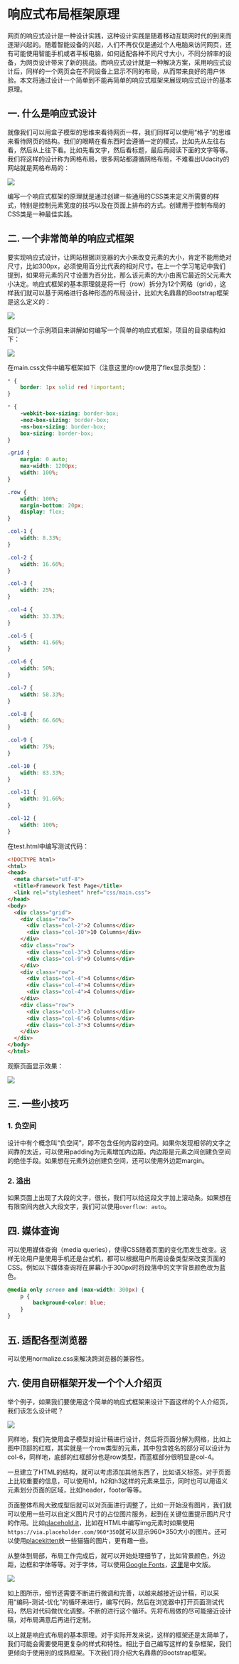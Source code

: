 # 响应式布局框架原理

网页的响应式设计是一种设计实践，这种设计实践是随着移动互联网时代的到来而逐渐兴起的。随着智能设备的兴起，人们不再仅仅是通过个人电脑来访问网页，还有可能使用智能手机或者平板电脑，如何适配各种不同尺寸大小，不同分辨率的设备，为网页设计带来了新的挑战。而响应式设计就是一种解决方案，采用响应式设计后，同样的一个网页会在不同设备上显示不同的布局，从而带来良好的用户体验。本文将通过设计一个简单到不能再简单的响应式框架来展现响应式设计的基本原理。

## 一. 什么是响应式设计

就像我们可以用盒子模型的思维来看待网页一样，我们同样可以使用“格子”的思维来看待网页的结构。我们的眼睛在看东西时会遵循一定的模式，比如先从左往右看，然后从上往下看。比如先看文字，然后看标题，最后再阅读下面的文字等等。我们将这样的设计称为网格布局，很多网站都遵循网格布局，不难看出Udacity的网站就是网格布局的：

![](./udacity.png)

编写一个响应式框架的原理就是通过创建一些通用的CSS类来定义所需要的样式，特别是控制元素宽度的技巧以及在页面上排布的方式。创建用于控制布局的CSS类是一种最佳实践。

## 二. 一个非常简单的响应式框架

要实现响应式设计，让网站根据浏览器的大小来改变元素的大小，肯定不能用绝对尺寸，比如300px，必须使用百分比代表的相对尺寸。在上一个学习笔记中我们提到，如果将元素的尺寸设置为百分比，那么该元素的大小由离它最近的父元素大小决定。响应式框架的基本原理就是将一行（row）拆分为12个网格（grid），这样我们就可以基于网格进行各种形态的布局设计，比如大名鼎鼎的Bootstrap框架是这么定义的：

![](./grid.png)

我们以一个示例项目来讲解如何编写一个简单的响应式框架，项目的目录结构如下：

![](./test.png)

在main.css文件中编写框架如下（注意这里的row使用了flex显示类型）：

```css
* {
    border: 1px solid red !important;
}

* {
    -webkit-box-sizing: border-box;
    -moz-box-sizing: border-box;
    -ms-box-sizing: border-box;
    box-sizing: border-box;
}

.grid {
    margin: 0 auto;
    max-width: 1200px;
    width: 100%;
}

.row {
    width: 100%;
    margin-bottom: 20px;
    display: flex;
}

.col-1 {
    width: 8.33%;
}

.col-2 {
    width: 16.66%;
}

.col-3 {
    width: 25%;
}

.col-4 {
    width: 33.33%;
}

.col-5 {
    width: 41.66%;
}

.col-6 {
    width: 50%;
}

.col-7 {
    width: 58.33%;
}

.col-8 {
    width: 66.66%;
}

.col-9 {
    width: 75%;
}

.col-10 {
    width: 83.33%;
}

.col-11 {
    width: 91.66%;
}

.col-12 {
    width: 100%;
}
```

在test.html中编写测试代码：

```html
<!DOCTYPE html>
<html>
<head>
  <meta charset="utf-8">
  <title>Framework Test Page</title>
  <link rel="stylesheet" href="css/main.css">
</head>
<body>
  <div class="grid">
    <div class="row">
      <div class="col-2">2 Columns</div>
      <div class="col-10">10 Columns</div>
    </div>
    <div class="row">
      <div class="col-3">3 Columns</div>
      <div class="col-9">9 Columns</div>
    </div>
    <div class="row">
      <div class="col-4">4 Columns</div>
      <div class="col-4">4 Columns</div>
      <div class="col-4">4 Columns</div>
    </div>
    <div class="row">
      <div class="col-3">3 Columns</div>
      <div class="col-6">6 Columns</div>
      <div class="col-3">3 Columns</div>
    </div>
  </div>
</body>
</html>
```

观察页面显示效果：

![](./page.png)

## 三. 一些小技巧

### 1. 负空间

设计中有个概念叫“负空间”，即不包含任何内容的空间。如果你发现相邻的文字之间靠的太近，可以使用padding为元素增加内边距。内边距是元素之间创建负空间的绝佳手段。如果想在元素外边创建负空间，还可以使用外边距margin。

### 2. 溢出

如果页面上出现了大段的文字，很长，我们可以给这段文字加上滚动条。如果想在有限空间内放入大段文字，我们可以使用`overflow: auto`。

## 四. 媒体查询

可以使用媒体查询（media queries），使得CSS随着页面的变化而发生改变。这样无论用户是使用手机还是台式机，都可以根据用户所用设备类型来改变页面的CSS。例如以下媒体查询将在屏幕小于300px时将段落中的文字背景颜色改为蓝色。

```css
@media only screen and (max-width: 300px) {
    p {
        background-color: blue;
    }
}
```

## 五. 适配各型浏览器

可以使用normalize.css来解决跨浏览器的兼容性。

## 六. 使用自研框架开发一个个人介绍页

举个例子，如果我们要使用这个简单的响应式框架来设计下面这样的个人介绍页，我们该怎么设计呢？

![](./portfolio.png)

同样地，我们先使用盒子模型对设计稿进行设计，然后将页面分解为网格，比如上图中顶部的红框，其实就是一个row类型的元素，其中包含姓名的部分可以设计为col-6，同样地，底部的红框部分也是row类型，而蓝框部分很明显是col-4。

一旦建立了HTML的结构，就可以考虑添加其他东西了，比如语义标签。对于页面上比较重要的信息，可以使用h1，h2和h3这样的元素来显示，同时也可以用语义元素划分页面的区域，比如header，footer等等。

页面整体布局大致成型后就可以对页面进行调整了，比如一开始没有图片，我们就可以使用一些可以自定义图片尺寸的占位图片服务，起到在关键位置提示图片尺寸的作用。比如[placehold.it](https://placeholder.com/)，比如在HTML中编写img元素时如果使用`https://via.placeholder.com/960*350`就可以显示960*350大小的图片。还可以使用[placekitten](https://placekitten.com/)放一些猫猫的图片，更有趣一些。

从整体到局部，布局工作完成后，就可以开始处理细节了，比如背景颜色，外边距，边框和字体等等。对于字体，可以使用[Google Fonts](https://fonts.google.com/)，[这里](http://www.googlefonts.cn/)是中文版。

![](./tune.png)

如上图所示，细节还需要不断进行微调和完善，以越来越接近设计稿，可以采用“编码-测试-优化”的循环来进行，编写代码，然后在浏览器中打开页面测试代码，然后对代码做优化调整。不断的进行这个循环。先将布局做的尽可能接近设计稿，对布局满意后再进行定制。

以上就是响应式布局的基本原理。对于实际开发来说，这样的框架还是太简单了，我们可能会需要使用更复杂的样式和特性。相比于自己编写这样的复杂框架，我们更倾向于使用别的成熟框架。下次我们将介绍大名鼎鼎的Bootstrap框架。